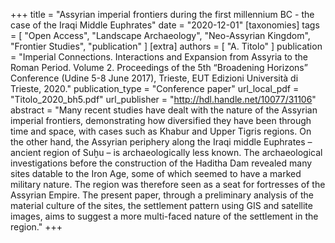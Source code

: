 +++
title = "Assyrian imperial frontiers during the first millennium BC - the case of the Iraqi Middle Euphrates"
date = "2020-12-01"
[taxonomies]
tags = [
  "Open Access",
  "Landscape Archaeology",
  "Neo-Assyrian Kingdom",
  "Frontier Studies",
  "publication"
]
[extra]
authors = [ "A. Titolo" ]
publication = "Imperial Connections. Interactions and Expansion from Assyria to the Roman Period. Volume 2. Proceedings of the 5th “Broadening Horizons” Conference (Udine 5-8 June 2017), Trieste, EUT Edizioni Università di Trieste, 2020."
publication_type = "Conference paper"
url_local_pdf = "Titolo_2020_bh5.pdf"
url_publisher = "http://hdl.handle.net/10077/31106"
abstract = "Many recent studies have dealt with the nature of the Assyrian imperial frontiers, demonstrating how diversified they have been through time and space, with cases such as Khabur and Upper Tigris regions. On the other hand, the Assyrian periphery along the Iraqi middle Euphrates – ancient region of Suḫu – is archaeologically less known. The archaeological investigations before the construction of the Haditha Dam revealed many sites datable to the Iron Age, some of which seemed to have a marked military nature. The region was therefore seen as a seat for fortresses of the Assyrian Empire. The present paper, through a preliminary analysis of the material culture of the sites, the settlement pattern using GIS and satellite images, aims to suggest a more multi-faced nature of the settlement in the region."
+++